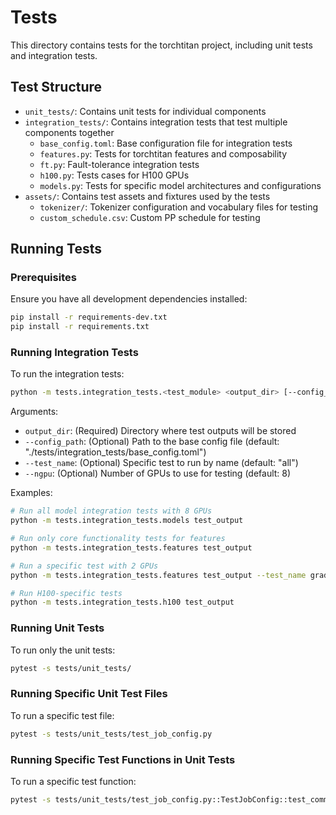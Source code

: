 # Tests

This directory contains tests for the torchtitan project, including unit tests and integration tests.

## Test Structure

- `unit_tests/`: Contains unit tests for individual components
- `integration_tests/`: Contains integration tests that test multiple components together
  - `base_config.toml`: Base configuration file for integration tests
  - `features.py`: Tests for torchtitan features and composability
  - `ft.py`: Fault-tolerance integration tests
  - `h100.py`: Tests cases for H100 GPUs
  - `models.py`: Tests for specific model architectures and configurations
- `assets/`: Contains test assets and fixtures used by the tests
  - `tokenizer/`: Tokenizer configuration and vocabulary files for testing
  - `custom_schedule.csv`: Custom PP schedule for testing

## Running Tests

### Prerequisites

Ensure you have all development dependencies installed:

```bash
pip install -r requirements-dev.txt
pip install -r requirements.txt
```

### Running Integration Tests

To run the integration tests:

```bash
python -m tests.integration_tests.<test_module> <output_dir> [--config_path CONFIG_PATH] [--test_name TEST_NAME] [--ngpu NGPU]
```

Arguments:
- `output_dir`: (Required) Directory where test outputs will be stored
- `--config_path`: (Optional) Path to the base config file (default: "./tests/integration_tests/base_config.toml")
- `--test_name`: (Optional) Specific test to run by name (default: "all")
- `--ngpu`: (Optional) Number of GPUs to use for testing (default: 8)

Examples:
```bash
# Run all model integration tests with 8 GPUs
python -m tests.integration_tests.models test_output

# Run only core functionality tests for features
python -m tests.integration_tests.features test_output

# Run a specific test with 2 GPUs
python -m tests.integration_tests.features test_output --test_name gradient_accumulation --ngpu 2

# Run H100-specific tests
python -m tests.integration_tests.h100 test_output
```

### Running Unit Tests

To run only the unit tests:

```bash
pytest -s tests/unit_tests/
```

### Running Specific Unit Test Files

To run a specific test file:

```bash
pytest -s tests/unit_tests/test_job_config.py
```

### Running Specific Test Functions in Unit Tests

To run a specific test function:

```bash
pytest -s tests/unit_tests/test_job_config.py::TestJobConfig::test_command_line_args
```
